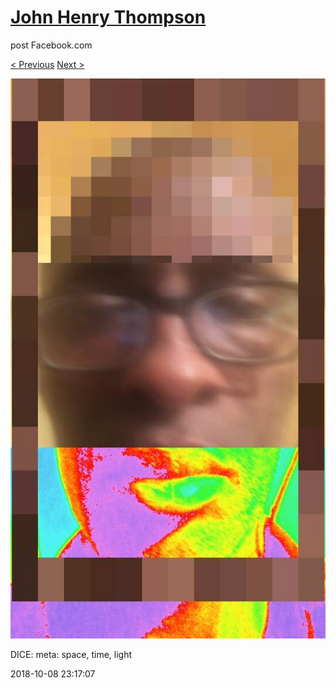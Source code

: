 # [John Henry Thompson](../README.md)
post Facebook.com

[< Previous](2018-10-08-1.md) [Next >](2018-10-08-3.md)

[![](../media/2018-10-08/Timeline-Photos-DICE-meta-space-time-light.jpg)](../README.md)

DICE: meta: space, time, light

2018-10-08 23:17:07